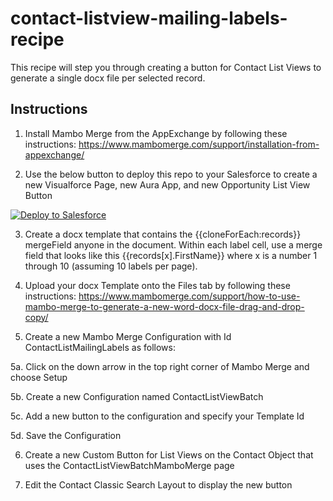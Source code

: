 # contact-listview-mailing-labels-recipe

This recipe will step you through creating a button for Contact List Views to generate a single docx file per selected record.

## Instructions
1. Install Mambo Merge from the AppExchange by following these instructions: https://www.mambomerge.com/support/installation-from-appexchange/

2. Use the below button to deploy this repo to your Salesforce to create a new Visualforce Page, new Aura App, and new Opportunity List View Button
<a href="https://githubsfdeploy.herokuapp.com?owner=mambomerge&repo=contact-listview-mailing-labels-recipe&ref=main">
  <img alt="Deploy to Salesforce"
       src="https://raw.githubusercontent.com/afawcett/githubsfdeploy/master/deploy.png">
</a>

3. Create a docx template that contains the {{cloneForEach:records}} mergeField anyone in the document. Within each label cell, use a merge field that looks like this {{records[x].FirstName}} where x is a number 1 through 10 (assuming 10 labels per page). 

4. Upload your docx Template onto the Files tab by following these instructions: https://www.mambomerge.com/support/how-to-use-mambo-merge-to-generate-a-new-word-docx-file-drag-and-drop-copy/

5. Create a new Mambo Merge Configuration with Id ContactListMailingLabels as follows:

5a. Click on the down arrow in the top right corner of Mambo Merge and choose Setup

5b. Create a new Configuration named ContactListViewBatch

5c. Add a new button to the configuration and specify your Template Id

5d. Save the Configuration

6. Create a new Custom Button for List Views on the Contact Object that uses the ContactListViewBatchMamboMerge page

7. Edit the Contact Classic Search Layout to display the new button
